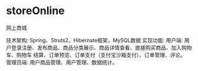 # storeOnline
网上商城


技术架构:
Spring、Struts2、Hibernate框架，MySQL数据
实现功能:
用户端: 用户登录注册、发布商品、商品分类展示、商品详情查看、直接购买商品、加入购物车、购物车
结算、订单预览、订单支付（支付宝沙箱支付）、订单管理、评论。
管理员端: 用户商品管理、用户管理、数据统计。
